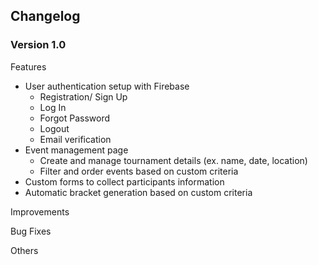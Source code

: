<!-- ABOUT THE PROJECT -->
## Changelog

### Version 1.0

Features

* User authentication setup with Firebase
    * Registration/ Sign Up
    * Log In
    * Forgot Password
    * Logout
    * Email verification
* Event management page
    * Create and manage tournament details (ex. name, date, location)
    * Filter and order events based on custom criteria
* Custom forms to collect participants information
* Automatic bracket generation based on custom criteria

Improvements

Bug Fixes

Others
